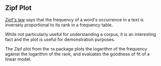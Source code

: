 ## Zipf Plot

<a href="https://en.wikipedia.org/wiki/Zipf%27s_law" target="_blank">Zipf's law</a>
says that the frequency of a word's occurrence in a text is 
inversely proportional to its rank in a frequency table.

While not particularly useful for understanding a corpus, it is
an interesting fact and the plot is useful for demonstration
purposes.

The Zipf plot from the `tm` package plots the logarithm of the
frequency against the logarithm of the rank, and evaluates the
goodness of fit of a linear model.
